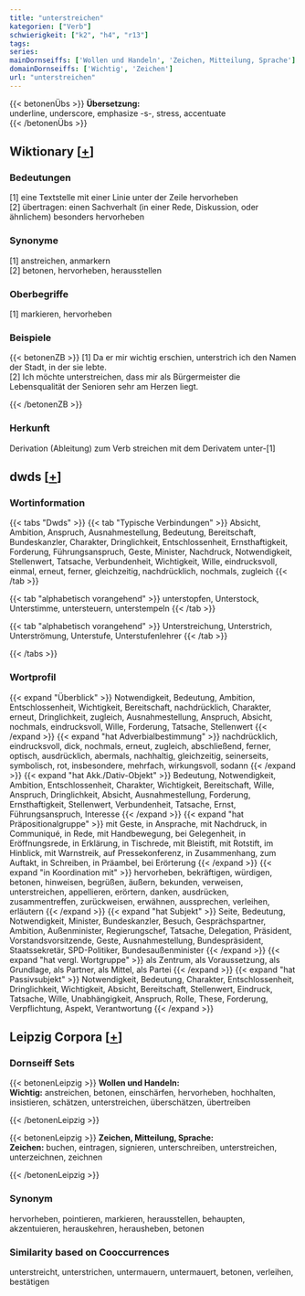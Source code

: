 ```yaml
---
title: "unterstreichen"
kategorien: ["Verb"]
schwierigkeit: ["k2", "h4", "r13"]
tags:
series:
mainDornseiffs: ['Wollen und Handeln', 'Zeichen, Mitteilung, Sprache']
domainDornseiffs: ['Wichtig', 'Zeichen']
url: "unterstreichen"
---
```


{{< betonenÜbs >}}
**Übersetzung:**  
underline, underscore, emphasize -s-, stress, accentuate  
{{< /betonenÜbs >}}

## Wiktionary [[+](https://de.wiktionary.org/wiki/unterstreichen)]

### Bedeutungen
[1] eine Textstelle mit einer Linie unter der Zeile hervorheben  
[2] übertragen: einen Sachverhalt (in einer Rede, Diskussion, oder ähnlichem) besonders hervorheben  

### Synonyme
[1] anstreichen, anmarkern  
[2] betonen, hervorheben, herausstellen  

### Oberbegriffe
[1] markieren, hervorheben  

### Beispiele
{{< betonenZB >}}
[1] Da er mir wichtig erschien, unterstrich ich den Namen der Stadt, in der sie lebte.  
[2] Ich möchte unterstreichen, dass mir als Bürgermeister die Lebensqualität der Senioren sehr am Herzen liegt.  

{{< /betonenZB >}}
### Herkunft
Derivation (Ableitung) zum Verb streichen mit dem Derivatem unter-[1]  



## dwds [[+](https://www.dwds.de/wb/unterstreichen)]

### Wortinformation
{{< tabs "Dwds" >}}
{{< tab "Typische Verbindungen" >}}
Absicht, Ambition, Anspruch, Ausnahmestellung, Bedeutung, Bereitschaft, Bundeskanzler, Charakter, Dringlichkeit, Entschlossenheit, Ernsthaftigkeit, Forderung, Führungsanspruch, Geste, Minister, Nachdruck, Notwendigkeit, Stellenwert, Tatsache, Verbundenheit, Wichtigkeit, Wille, eindrucksvoll, einmal, erneut, ferner, gleichzeitig, nachdrücklich, nochmals, zugleich
{{< /tab >}}

{{< tab "alphabetisch vorangehend" >}}
unterstopfen, Unterstock, Unterstimme, untersteuern, unterstempeln
{{< /tab >}}

{{< tab "alphabetisch vorangehend" >}}
Unterstreichung, Unterstrich, Unterströmung, Unterstufe, Unterstufenlehrer
{{< /tab >}}

{{< /tabs >}}

### Wortprofil
{{< expand "Überblick" >}} Notwendigkeit, Bedeutung, Ambition, Entschlossenheit, Wichtigkeit, Bereitschaft, nachdrücklich, Charakter, erneut, Dringlichkeit, zugleich, Ausnahmestellung, Anspruch, Absicht, nochmals, eindrucksvoll, Wille, Forderung, Tatsache, Stellenwert {{< /expand >}}
{{< expand "hat Adverbialbestimmung" >}} nachdrücklich, eindrucksvoll, dick, nochmals, erneut, zugleich, abschließend, ferner, optisch, ausdrücklich, abermals, nachhaltig, gleichzeitig, seinerseits, symbolisch, rot, insbesondere, mehrfach, wirkungsvoll, sodann {{< /expand >}}
{{< expand "hat Akk./Dativ-Objekt" >}} Bedeutung, Notwendigkeit, Ambition, Entschlossenheit, Charakter, Wichtigkeit, Bereitschaft, Wille, Anspruch, Dringlichkeit, Absicht, Ausnahmestellung, Forderung, Ernsthaftigkeit, Stellenwert, Verbundenheit, Tatsache, Ernst, Führungsanspruch, Interesse {{< /expand >}}
{{< expand "hat Präpositionalgruppe" >}} mit Geste, in Ansprache, mit Nachdruck, in Communiqué, in Rede, mit Handbewegung, bei Gelegenheit, in Eröffnungsrede, in Erklärung, in Tischrede, mit Bleistift, mit Rotstift, im Hinblick, mit Warnstreik, auf Pressekonferenz, in Zusammenhang, zum Auftakt, in Schreiben, in Präambel, bei Erörterung {{< /expand >}}
{{< expand "in Koordination mit" >}} hervorheben, bekräftigen, würdigen, betonen, hinweisen, begrüßen, äußern, bekunden, verweisen, unterstreichen, appellieren, erörtern, danken, ausdrücken, zusammentreffen, zurückweisen, erwähnen, aussprechen, verleihen, erläutern {{< /expand >}}
{{< expand "hat Subjekt" >}} Seite, Bedeutung, Notwendigkeit, Minister, Bundeskanzler, Besuch, Gesprächspartner, Ambition, Außenminister, Regierungschef, Tatsache, Delegation, Präsident, Vorstandsvorsitzende, Geste, Ausnahmestellung, Bundespräsident, Staatssekretär, SPD-Politiker, Bundesaußenminister {{< /expand >}}
{{< expand "hat vergl. Wortgruppe" >}} als Zentrum, als Voraussetzung, als Grundlage, als Partner, als Mittel, als Partei {{< /expand >}}
{{< expand "hat Passivsubjekt" >}} Notwendigkeit, Bedeutung, Charakter, Entschlossenheit, Dringlichkeit, Wichtigkeit, Absicht, Bereitschaft, Stellenwert, Eindruck, Tatsache, Wille, Unabhängigkeit, Anspruch, Rolle, These, Forderung, Verpflichtung, Aspekt, Verantwortung {{< /expand >}}

## Leipzig Corpora [[+](https://corpora.uni-leipzig.de/en/res?word=unterstreichen&corpusId=deu_newscrawl-public_2018)]

### Dornseiff Sets
{{< betonenLeipzig >}}
**Wollen und Handeln:**  
**Wichtig:** anstreichen, betonen, einschärfen, hervorheben, hochhalten, insistieren, schätzen, unterstreichen, überschätzen, übertreiben  

{{< /betonenLeipzig >}}


{{< betonenLeipzig >}}
**Zeichen, Mitteilung, Sprache:**  
**Zeichen:** buchen, eintragen, signieren, unterschreiben, unterstreichen, unterzeichnen, zeichnen  

{{< /betonenLeipzig >}}

### Synonym
hervorheben, pointieren, markieren, herausstellen, behaupten, akzentuieren, herauskehren, herausheben, betonen


### Similarity based on Cooccurrences
unterstreicht, unterstrichen, untermauern, untermauert, betonen, verleihen, bestätigen

